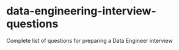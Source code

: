 # data-engineering-interview-questions
Complete list of questions for preparing a Data Engineer interview
